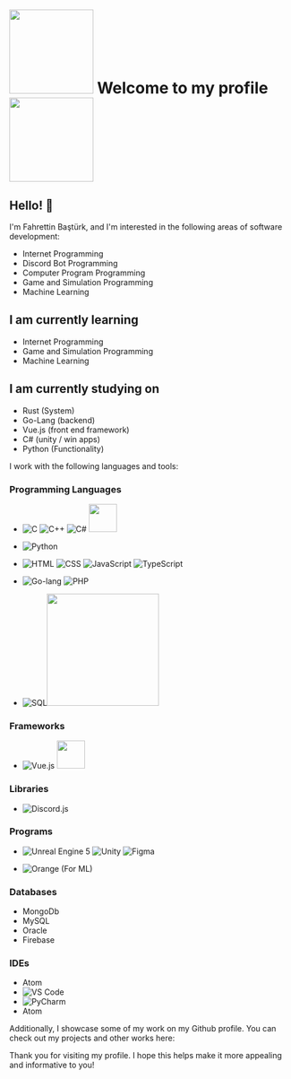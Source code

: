 

<!---
Ferivonus/Ferivonus is a ✨ special ✨ repository because its `README.md` (this file) appears on your GitHub profile.
You can click the Preview link to take a look at your changes.

- 👋 Hi, I’m @Ferivonus
- 👀 I’m interested in Internet programing, and game developing
- 🌱 I’m currently learning python, Unreal engine 5, and unity 
- 📫 And you can reach me on ferivonus@hotmail.com 


--->

#  <img src="https://media.tenor.com/BJ-9w-MUVCMAAAAC/tis100-sad.gif" width="150">  Welcome to my profile  <img src="https://media.tenor.com/BJ-9w-MUVCMAAAAC/tis100-sad.gif" width="150"> 
## Hello! 👋

I'm Fahrettin Baştürk, and I'm interested in the following areas of software development:

- Internet Programming
- Discord Bot Programming
- Computer Program Programming
- Game and Simulation Programming
- Machine Learning

## I am currently learning
- Internet Programming
- Game and Simulation Programming
- Machine Learning

## I am currently studying on
- Rust (System)
- Go-Lang (backend)
- Vue.js (front end framework)
- C# (unity / win apps)
- Python (Functionality)

I work with the following languages and tools:

### Programming Languages


- ![C](https://img.icons8.com/color/48/000000/c-programming.png) ![C++](https://img.icons8.com/color/48/000000/c-plus-plus-logo.png) ![C#](https://img.icons8.com/color/48/000000/c-sharp-logo.png) <img src="https://codinggrammar.com/wp-content/uploads/2020/06/rust-logo.png" width="50">

 
-  ![Python](https://img.icons8.com/color/48/000000/python.png)
-  ![HTML](https://img.icons8.com/color/48/000000/html-5.png) ![CSS](https://img.icons8.com/color/48/000000/css3.png) 
 ![JavaScript](https://img.icons8.com/color/48/000000/javascript.png) ![TypeScript](https://img.icons8.com/color/48/000000/typescript.png) 
-  ![Go-lang](https://img.icons8.com/color/48/000000/golang.png)  ![PHP](https://img.icons8.com/officel/40/000000/php-logo.png)
- ![SQL](https://img.icons8.com/color/48/000000/sql.png)<img src="https://upload.wikimedia.org/wikipedia/commons/thumb/3/37/Firebase_Logo.svg/1280px-Firebase_Logo.svg.png" width="200">

 
### Frameworks

-  ![Vue.js](https://img.icons8.com/color/48/000000/vue-js.png) <img src="https://upload.wikimedia.org/wikipedia/commons/thumb/7/7d/Microsoft_.NET_logo.svg/800px-Microsoft_.NET_logo.svg.png" width="50"> 

### Libraries

- ![Discord.js](https://img.icons8.com/color/48/000000/discord-logo.png)

### Programs

-  ![Unreal Engine 5](https://img.icons8.com/color/48/000000/unreal-engine.png) ![Unity](https://img.icons8.com/ios-filled/50/000000/unity.png) ![Figma](https://img.icons8.com/color/48/000000/figma.png)

- ![Orange](https://img.icons8.com/color/48/000000/orange.png) (For ML) 

### Databases

- MongoDb
- MySQL
- Oracle
- Firebase


### IDEs
- Atom
- ![VS Code](https://img.icons8.com/color/48/000000/visual-studio-code-2019.png)
- ![PyCharm](https://img.icons8.com/color/48/000000/pycharm.png)
- Atom

Additionally, I showcase some of my work on my Github profile. You can check out my projects and other works here: 

Thank you for visiting my profile. I hope this helps make it more appealing and informative to you!
